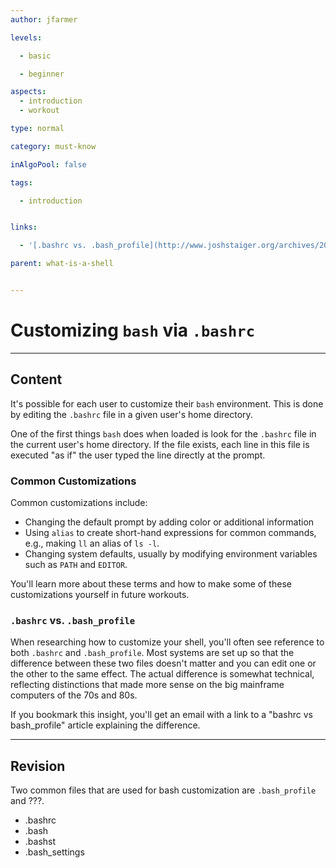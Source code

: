 ```yaml
---
author: jfarmer

levels:

  - basic

  - beginner

aspects:
  - introduction
  - workout

type: normal

category: must-know

inAlgoPool: false

tags:

  - introduction


links:

  - '[.bashrc vs. .bash_profile](http://www.joshstaiger.org/archives/2005/07/bash_profile_vs.html){website}'

parent: what-is-a-shell


---
```


# Customizing `bash` via `.bashrc`

---
## Content

It's possible for each user to customize their `bash` environment.  This is done by editing the `.bashrc` file in a given user's home directory.

One of the first things `bash` does when loaded is look for the `.bashrc` file in the current user's home directory.  If the file exists, each line in this file is executed "as if" the user typed the line directly at the prompt.

### Common Customizations

Common customizations include:

- Changing the default prompt by adding color or additional information
- Using `alias` to create short-hand expressions for common commands, e.g., making `ll` an alias of `ls -l`.
- Changing system defaults, usually by modifying environment variables such as `PATH` and `EDITOR`.


You'll learn more about these terms and how to make some of these customizations yourself in future workouts.

### `.bashrc` vs. `.bash_profile`

When researching how to customize your shell, you'll often see reference to both `.bashrc` and `.bash_profile`.  Most systems are set up so that the difference between these two files doesn't matter and you can edit one or the other to the same effect.  The actual difference is somewhat technical, reflecting distinctions that made more sense on the big mainframe computers of the 70s and 80s.

If you bookmark this insight, you'll get an email with a link to a "bashrc vs bash_profile" article explaining the difference.

---
## Revision

Two common files that are used for bash customization are `.bash_profile` and ???.

* .bashrc
* .bash
* .bashst
* .bash_settings

 
